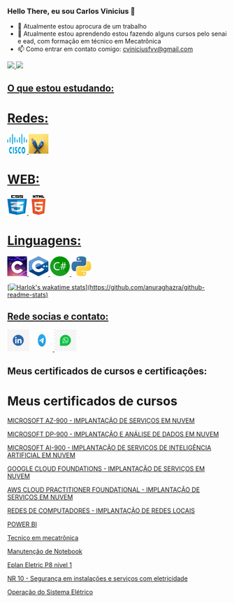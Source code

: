 ### Hello There, eu sou Carlos Vinicius 👋

- 🔭 Atualmente estou aprocura de um trabalho
- 🌱 Atualmente estou aprendendo estou fazendo alguns cursos pelo senai e ead, com formação em técnico em Mecatrônica
- 📫 Como entrar em contato comigo: cviniciusfvv@gmail.com

<div>
<a href="https://github.com/cviniciusfvv">
<img loading="lazy" height="180em" src="https://github-readme-stats.vercel.app/api/top-langs/?username=cviniciusfvv&layout=compact&langs_count=7&theme=dracula"/>
<img loading="lazy" height="180em" src="https://github-readme-stats.vercel.app/api?username=cviniciusfvv&show_icons=true&theme=dracula&include_all_commits=true&count_private=true"/>
</div>

## O que estou estudando:

# Redes:

<img loading="lazy" src="IMG/cisco/android-chrome-512x512.png" width="45" height="45"/> <img loading="lazy" src="IMG/redes/android-chrome-512x512.png" width="45" height="45"/>

# WEB:

<img loading="lazy" src="IMG/CSS/android-chrome-512x512.png" width="45" height="45"/> <img loading="lazy" src="IMG/HTML/android-chrome-512x512.png" width="45" height="45"/>

# Linguagens:

<img loading="lazy" src="IMG/c/android-chrome-512x512.png" width="45" height="45"/> <img loading="lazy" src="IMG/c++/android-chrome-512x512.png" width="45" height="45"/> <img loading="lazy" src="IMG/Csharp/android-chrome-512x512.png" width="45" height="45"/> <img loading="lazy" src="IMG/python/android-chrome-512x512.png" width="45" height="45"/>

[![Harlok's wakatime stats](https://github-readme-stats.vercel.app/api/wakatime?username=@Mantraz_)](https://github.com/anuraghazra/github-readme-stats)

## Rede socias e contato:

<div>
  <a href="https://www.linkedin.com/in/cviniciusfvvalentim/" target="_blank"> <img src="IMG\linkedin\android-chrome-512x512.png" width="50" height="50"></a>
  <a href="https://t.me/CViniciusFVV" target="_blank"> <img src="IMG\Telegram\android-chrome-512x512.png" width="50" height="50"> </a>
  <a href="https://wa.me/5519997455472" target="_blank"> <img src="IMG\Whatsapp\android-chrome-512x512.png" width="50" height="50"></a>
</div>

## Meus certificados de cursos e certificaçôes:

# Meus certificados de cursos

<div><a href="https://drive.google.com/file/d/1f9VgU9hOt1nWfJP5ivyot9etgsjUDVBI/view?usp=sharing"><p>MICROSOFT AZ-900 - IMPLANTAÇÃO DE SERVIÇOS EM NUVEM</p></a><div>
<div><a href="https://drive.google.com/file/d/1p75CoJn6cMTsCCXLyvEnQIT3uHKEyrDS/view?usp=sharing"><p>MICROSOFT DP-900 - IMPLANTAÇÃO E ANÁLISE DE DADOS EM NUVEM</p></a><div>
<div><a href="https://drive.google.com/file/d/1s6iqb_Fce_J7MSYbT6Ae2jrEp18QDCeb/view?usp=sharing"><p>MICROSOFT AI-900 - IMPLANTAÇÃO DE SERVIÇOS DE INTELIGÊNCIA ARTIFICIAL EM NUVEM</p></a><div>
<div><a href="https://drive.google.com/file/d/1xa6OVITIg5JNRGn3p5MGxG2t32HZW8a8/view?usp=sharing"><p>GOOGLE CLOUD FOUNDATIONS - IMPLANTAÇÃO DE SERVIÇOS EM NUVEM</p></a><div>
<div><a href="https://drive.google.com/file/d/1VCkKQGUqBCcAgAr-BlDJB5Z2cEF7qSK8/view?usp=sharing"><p>AWS CLOUD PRACTITIONER FOUNDATIONAL - IMPLANTAÇÃO DE SERVIÇOS EM NUVEM</p></a><div>
<div><a href="https://drive.google.com/file/d/1-ct86QkYd4F5Agt-m8d-1E3XGjSsTZPo/view?usp=drive_link"><p>REDES DE COMPUTADORES - IMPLANTAÇÃO DE REDES LOCAIS</p></a><div>
<div><a href="https://drive.google.com/file/d/1N6tfEU7eTvXyETbfa_I5Q3aLxi6GFUpZ/view?usp=sharing"><p>POWER BI</p></a><div>
<div><a href="https://drive.google.com/file/d/1islcm2wbVILmJ_z2f3tt84l0NB74WaV5/view?usp=sharing"><p>Tecnico em mecatrônica</p></a><div>
<div><a href="https://drive.google.com/file/d/12TGpRXEGSrgpsztH8rxyvwljzuKtruHX/view?usp=sharing"><p>Manutenção de Notebook</p></a><div>
<div><a href="https://drive.google.com/file/d/1w-8eOP3r_fQUJZ6IzLAoGn5HYgchSVNe/view?usp=sharing"><p>Eplan Eletric P8 nível 1</p></a><div>
<div><a href="https://drive.google.com/file/d/1g5uxVyKYtf2CRPfH1C-kuYxsM0femqop/view?usp=sharing"><p>NR 10 - Segurança em instalações e serviços com eletricidade</p></a><div>
<div><a href="https://drive.google.com/file/d/1Dg258y_OTkhOgM6edMOw4BreSAvPuOa8/view?usp=sharing"><p>Operação do Sistema Elétrico</p></a><div>